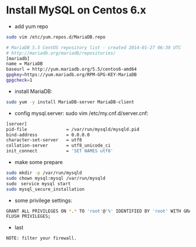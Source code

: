 # Install MySQL on Centos 6.x

* add yum repo

```bash
sudo vim /etc/yum.repos.d/MariaDB.repo
```
```bash
# MariaDB 5.5 CentOS repository list - created 2014-01-27 06:39 UTC
# http://mariadb.org/mariadb/repositories/
[mariadb]
name = MariaDB
baseurl = http://yum.mariadb.org/5.5/centos6-amd64
gpgkey=https://yum.mariadb.org/RPM-GPG-KEY-MariaDB
gpgcheck=1
```
* install MariaDB:

```bash
sudo yum -y install MariaDB-server MariaDB-client
```
* config mysql.server: sudo vim /etc/my.cnf.d/server.cnf:

```bash
[server]
pid-file               = /var/run/mysqld/mysqld.pid
bind-address           = 0.0.0.0
character-set-server   = utf8
collation-server       = utf8_unicode_ci
init_connect           = 'SET NAMES utf8'
```
* make some prepare

```bash
sudo mkdir -p /var/run/mysqld
sudo chown mysql:mysql /var/run/mysqld
sudo　service mysql start
sudo mysql_secure_installation
```
* some privilege settings:

```bash
GRANT ALL PRIVILEGES ON *.* TO 'root'@'%' IDENTIFIED BY 'root' WITH GRANT OPTION;
FLUSH PRIVILEGES;
```
* last

```bash
NOTE: filter your firewall.
```